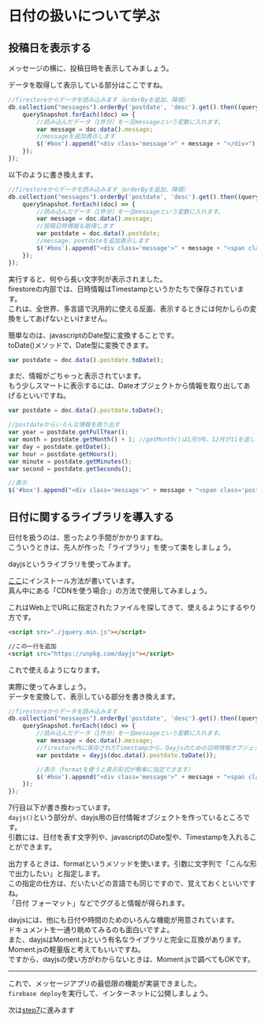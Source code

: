 # 日付の扱いについて学ぶ

## 投稿日を表示する
メッセージの横に、投稿日時を表示してみましょう。

データを取得して表示している部分はここですね。

```js
//firestoreからデータを読み込みます（orderByを追加、降順）
db.collection("messages").orderBy('postdate', 'desc').get().then((querySnapshot) => {
    querySnapshot.forEach((doc) => {
        //読み込んだデータ（1件分）を一旦messageという変数に入れます。
        var message = doc.data().message;
        //messageを追加表示します
        $('#box').append("<div class='message'>" + message + "</div>");
    });
});
```

以下のように書き換えます。

```js
//firestoreからデータを読み込みます（orderByを追加、降順）
db.collection("messages").orderBy('postdate', 'desc').get().then((querySnapshot) => {
    querySnapshot.forEach((doc) => {
        //読み込んだデータ（1件分）を一旦messageという変数に入れます。
        var message = doc.data().message;
        //投稿日時情報も取得します
        var postdate = doc.data().postdate;
        //message、postdateを追加表示します
        $('#box').append("<div class='message'>" + message + "<span class='postdate'>" + postdate + "</span></div>");
    });
});
```

実行すると、何やら長い文字列が表示されました。    
firestoreの内部では、日時情報はTimestampというかたちで保存されています。  
これは、全世界、多言語で汎用的に使える反面、表示するときには何かしらの変換をしてあげないといけません。

簡単なのは、javascriptのDate型に変換することです。  
toDate()メソッドで、Date型に変換できます。

```js
var postdate = doc.data().postdate.toDate();
```

まだ、情報がごちゃっと表示されています。  
もう少しスマートに表示するには、Dateオブジェクトから情報を取り出してあげるといいですね。

```js
var postdate = doc.data().postdate.toDate();

//postdateからいろんな情報を取り出す
var year = postdate.getFullYear();
var month = postdate.getMonth() + 1; //getMonth()は1月が0、12月が11を返します
var day = postdate.getDate();
var hour = postdate.getHours();
var minute = postdate.getMinutes();
var second = postdate.getSeconds();

//表示
$('#box').append("<div class='message'>" + message + "<span class='postdate'>" + year + "/" + month + "/" + day + " " + hour + ":" + minute + ":" + second + "</span></div>");
```

## 日付に関するライブラリを導入する

日付を扱うのは、思ったより手間がかかりますね。  
こういうときは、先人が作った「ライブラリ」を使って楽をしましょう。

dayjsというライブラリを使ってみます。

[ここ](https://github.com/iamkun/dayjs/blob/master/docs/ja/Installation.md)にインストール方法が書いています。  
真ん中にある「CDNを使う場合:」の方法で使用してみましょう。

これはWeb上でURLに指定されたファイルを探してきて、使えるようにするやり方です。

```html
<script src="./jquery.min.js"></script>

//この一行を追加
<script src="https://unpkg.com/dayjs"></script>
```

これで使えるようになります。

実際に使ってみましょう。  
データを変換して、表示している部分を書き換えます。

```js
//firestoreからデータを読み込みます
db.collection("messages").orderBy('postdate', 'desc').get().then((querySnapshot) => {
    querySnapshot.forEach((doc) => {
        //読み込んだデータ（1件分）を一旦messageという変数に入れます。
        var message = doc.data().message;
        //firestore内に保存されたTimestampから、Dayjsのための日時情報オブジェクトを取得する
        var postdate = dayjs(doc.data().postdate.toDate());

        //表示（formatを使うと表示形式が簡単に指定できます）
        $('#box').append("<div class='message'>" + message + "<span class='postdate'>" + postdate.format('YYYY/MM/DD HH:mm:ss') + "</span></div>");
    });
});
```

7行目以下が書き換わっています。  
```dayjs()```という部分が、dayjs用の日付情報オブジェクトを作っているところです。  
引数には、日付を表す文字列や、javascriptのDate型や、Timestampを入れることができます。  

出力するときは、formatというメソッドを使います。引数に文字列で「こんな形で出力したい」と指定します。  
この指定の仕方は、だいたいどの言語でも同じですので、覚えておくといいですね。  
「日付 フォーマット」などでググると情報が得られます。

dayjsには、他にも日付や時間のためのいろんな機能が用意されています。  
ドキュメントを一通り眺めてみるのも面白いですよ。  
また、dayjsはMoment.jsという有名なライブラリと完全に互換があります。Moment.jsの軽量版と考えてもいいですね。  
ですから、dayjsの使い方がわからないときは、Moment.jsで調べてもOKです。

---

これで、メッセージアプリの最低限の機能が実装できました。  
```firebase deploy```を実行して、インターネットに公開しましょう。

次は[step7](./step7.html)に進みます

